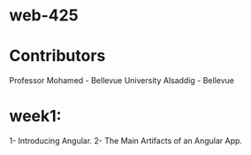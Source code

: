 # web-425
# Contributors
Professor Mohamed - Bellevue University Alsaddig - Bellevue
# week1:
1- Introducing Angular.
2- The Main Artifacts of an Angular App.